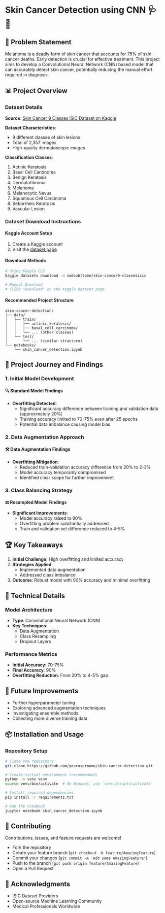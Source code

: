 # Skin Cancer Detection using CNN 🩺🔬  
            
## 🎯 Problem Statement

Melanoma is a deadly form of skin cancer that accounts for 75% of skin cancer deaths. Early detection is crucial for effective treatment. This project aims to develop a Convolutional Neural Network (CNN) based model that can accurately detect skin cancer, potentially reducing the manual effort required in diagnosis.

## 📊 Project Overview

### Dataset Details

**Source**: [Skin Cancer 9 Classes ISIC Dataset on Kaggle](https://www.kaggle.com/datasets/nodoubttome/skin-cancer9-classesisic)

**Dataset Characteristics**:
- 9 different classes of skin lesions
- Total of 2,357 images
- High-quality dermatoscopic images

**Classification Classes**:
1. Actinic Keratosis
2. Basal Cell Carcinoma
3. Benign Keratosis
4. Dermatofibroma
5. Melanoma
6. Melanocytic Nevus
7. Squamous Cell Carcinoma
8. Seborrheic Keratosis
9. Vascular Lesion

### Dataset Download Instructions

#### Kaggle Account Setup
1. Create a Kaggle account
2. Visit the [dataset page](https://www.kaggle.com/datasets/nodoubttome/skin-cancer9-classesisic)

#### Download Methods
```bash
# Using Kaggle CLI
kaggle datasets download -d nodoubttome/skin-cancer9-classesisic

# Manual Download
# Click "Download" on the Kaggle dataset page
```

#### Recommended Project Structure
```
skin-cancer-detection/
├── data/
│   ├── train/
│   │   ├── actinic_keratosis/
│   │   ├── basal_cell_carcinoma/
│   │   └── ... (other classes)
│   └── test/
│       └── ... (similar structure)
└── notebooks/
    └── skin_cancer_detection.ipynb
```

## 🚀 Project Journey and Findings

### 1. Initial Model Development

#### 🔍 Standard Model Findings
- **Overfitting Detected**: 
  - Significant accuracy difference between training and validation data (approximately 20%)
  - Training accuracy limited to 70-75% even after 25 epochs
  - Potential data imbalance causing model bias

### 2. Data Augmentation Approach

#### 🛠 Data Augmentation Findings
- **Overfitting Mitigation**:
  - Reduced train-validation accuracy difference from 20% to 2-3%
  - Model accuracy temporarily compromised
  - Identified clear scope for further improvement

### 3. Class Balancing Strategy

#### ⚖️ Resampled Model Findings
- **Significant Improvements**:
  - Model accuracy raised to 90%
  - Overfitting problem substantially addressed
  - Train and validation set difference reduced to 4-5%

## 🏆 Key Takeaways

1. **Initial Challenge**: High overfitting and limited accuracy
2. **Strategies Applied**: 
   - Implemented data augmentation
   - Addressed class imbalance
3. **Outcome**: Robust model with 90% accuracy and minimal overfitting

## 🔬 Technical Details

### Model Architecture
- **Type**: Convolutional Neural Network (CNN)
- **Key Techniques**:
  - Data Augmentation
  - Class Resampling
  - Dropout Layers

### Performance Metrics
- **Initial Accuracy**: 70-75%
- **Final Accuracy**: 90%
- **Overfitting Reduction**: From 20% to 4-5% gap

## 🚧 Future Improvements

- Further hyperparameter tuning
- Exploring advanced augmentation techniques
- Investigating ensemble methods
- Collecting more diverse training data

## 📦 Installation and Usage

### Repository Setup
```bash
# Clone the repository
git clone https://github.com/yourusername/skin-cancer-detection.git

# Create virtual environment (recommended)
python -m venv venv
source venv/bin/activate  # On Windows, use `venv\Scripts\activate`

# Install required dependencies
pip install -r requirements.txt

# Run the notebook
jupyter notebook skin_cancer_detection.ipynb
```



## 🤝 Contributing

Contributions, issues, and feature requests are welcome! 
- Fork the repository
- Create your feature branch (`git checkout -b feature/AmazingFeature`)
- Commit your changes (`git commit -m 'Add some AmazingFeature'`)
- Push to the branch (`git push origin feature/AmazingFeature`)
- Open a Pull Request

## 🙏 Acknowledgments

- ISIC Dataset Providers
- Open-source Machine Learning Community
- Medical Professionals Worldwide



